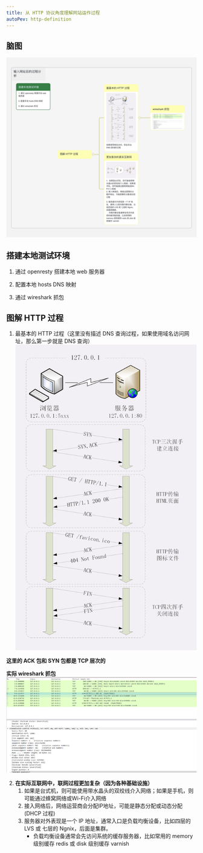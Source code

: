 ```yaml
---
title: 从 HTTP 协议角度理解网站运作过程
autoPev: http-definition
---
```


## 脑图
![HTTP 运作过程](./images/HTTP-actual-process-1.jpg)

## 搭建本地测试环境 
1. 通过 openresty 搭建本地 web 服务器

2. 配置本地 hosts DNS 映射

3. 通过 wireshark 抓包

## 图解 HTTP 过程 

1. 最基本的 HTTP 过程（这里没有描述 DNS 查询过程，如果使用域名访问网址，那么第一步就是 DNS 查询）
![](./images/http-actual-process-2.png)

**这里的 ACK 包和 SYN 包都是 TCP 层次的**

**实际 wireshark 抓包**
![](./images/http-actual-process-3.png) 



2. **在实际互联网中，联网过程更加复杂（因为各种基础设施）**
   1.  如果是台式机，则可能使用带水晶头的双绞线介入网络；如果是手机，则可能通过蜂窝网络或Wi-Fi介入网络
   2. 接入网络后，网络运营商会分配IP地址，可能是静态分配或动态分配(DHCP 过程)
   3. 服务器对外表现是一个 IP 地址，通常入口是负载均衡设备，比如四层的 LVS 或 七层的 Ngnix，后面是集群。
      - 负载均衡设备通常会先访问系统的缓存服务器，比如常用的 memory 级别缓存 redis 或 disk 级别缓存 varnish

